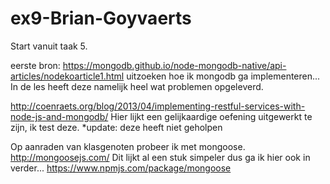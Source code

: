 # ex9-Brian-Goyvaerts

Start vanuit taak 5. 

eerste bron: 
https://mongodb.github.io/node-mongodb-native/api-articles/nodekoarticle1.html
uitzoeken hoe ik mongodb ga implementeren... 
In de les heeft deze namelijk heel wat problemen opgeleverd. 

http://coenraets.org/blog/2013/04/implementing-restful-services-with-node-js-and-mongodb/
Hier lijkt een gelijkaardige oefening uitgewerkt te zijn, ik test deze. 
*update: deze heeft niet geholpen 

Op aanraden van klasgenoten probeer ik met mongoose. 
http://mongoosejs.com/
Dit lijkt al een stuk simpeler dus ga ik hier ook in verder... 
https://www.npmjs.com/package/mongoose



